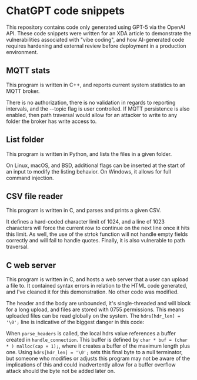 # ChatGPT code snippets

This repository contains code only generated using GPT-5 via the OpenAI API. These code snippets were written for an XDA article to demonstrate the vulnerabilities associated with "vibe coding", and how AI-generated code requires hardening and external review before deployment in a production environment.

## MQTT stats

This program is written in C++, and reports current system statistics to an MQTT broker.

There is no authorization, there is no validation in regards to reporting intervals, and the --topic flag is user controlled. If MQTT persistence is also enabled, then path traversal would allow for an attacker to write to any folder the broker has write access to.

## List folder

This program is written in Python, and lists the files in a given folder. 

On Linux, macOS, and BSD, additional flags can be inserted at the start of an input to modify the listing behavior. On Windows, it allows for full command injection.

## CSV file reader

This program is written in C, and parses and prints a given CSV.

It defines a hard-coded character limit of 1024, and a line of 1023 characters will force the current row to continue on the next line once it hits this limit. As well, the use of the strtok function will not handle empty fields correctly and will fail to handle quotes. Finally, it is also vulnerable to path traversal.

## C web server

This program is written in C, and hosts a web server that a user can upload a file to. It contained syntax errors in relation to the HTML code generated, and I've cleaned it for this demonstration. No other code was modified.

The header and the body are unbounded, it's single-threaded and will block for a long upload, and files are stored with 0755 permissions. This means uploaded files can be read globally on the system. The ```hdrs[hdr_len] = '\0';``` line is indicative of the biggest danger in this code:

When ```parse_headers``` is called, the local hdrs value references a buffer created in ```handle_connection```. This buffer is defined by ```char * buf = (char * ) malloc(cap + 1);```, where it creates a buffer of the maximum length plus one. Using ```hdrs[hdr_len] = '\0';``` sets this final byte to a null terminator, but someone who modifies or adjusts this program may not be aware of the implications of this and could inadvertently allow for a buffer overflow attack should the byte not be added later on.